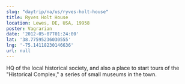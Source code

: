 ```yaml
---
slug: "daytrip/na/us/ryves-holt-house"
title: Ryves Holt House
location: Lewes, DE, USA, 19958
poster: Vagrarian
date: '2012-05-07T01:24:00'
lat: '38.77595236030555'
lng: '-75.14118230146636'
url: null
---
```


HQ of the local historical society, and also a place to start tours of the "Historical Complex," a series of small museums in the town.
